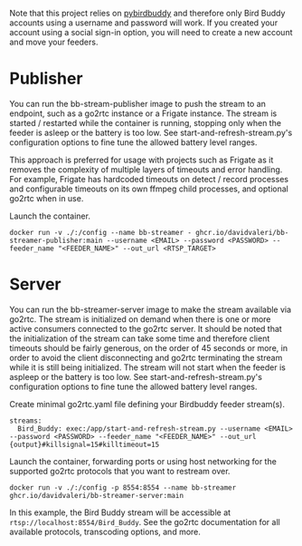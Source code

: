 Note that this project relies on [pybirdbuddy](https://github.com/jhansche/pybirdbuddy) and therefore only Bird Buddy accounts using a username and password will work. If you created your account using a social sign-in option, you will need to create a new account and move your feeders.

# Publisher
You can run the bb-stream-publisher image to push the stream to an endpoint, such as a go2rtc instance or a Frigate instance. The stream is started / restarted while the container is running, stopping only when the feeder is asleep or the battery is too low. See start-and-refresh-stream.py's configuration options to fine tune the allowed battery level ranges.

This approach is preferred for usage with projects such as Frigate as it removes the complexity of multiple layers of timeouts and error handling. For example, Frigate has hardcoded timeouts on detect / record processes and configurable timeouts on its own ffmpeg child processes, and optional go2rtc when in use.

Launch the container.
```
docker run -v ./:/config --name bb-streamer - ghcr.io/davidvaleri/bb-streamer-publisher:main --username <EMAIL> --password <PASSWORD> --feeder_name "<FEEDER_NAME>" --out_url <RTSP_TARGET>
```


# Server
You can run the bb-streamer-server image to make the stream available via go2rtc. The stream is initialized on demand when there is one or more active consumers connected to the go2rtc server. It should be noted that the initialization of the stream can take some time and therefore client timeouts should be fairly generous, on the order of 45 seconds or more, in order to avoid the client disconnecting and go2rtc terminating the stream while it is still being initialized. The stream will not start when the feeder is aspleep or the battery is too low. See start-and-refresh-stream.py's configuration options to fine tune the allowed battery level ranges.

Create minimal go2rtc.yaml file defining your Birdbuddy feeder stream(s).
```
streams:
  Bird_Buddy: exec:/app/start-and-refresh-stream.py --username <EMAIL> --password <PASSWORD> --feeder_name "<FEEDER_NAME>" --out_url {output}#killsignal=15#killtimeout=15
```

Launch the container, forwarding ports or using host networking for the supported go2rtc protocols that you want to restream over.
```
docker run -v ./:/config -p 8554:8554 --name bb-streamer ghcr.io/davidvaleri/bb-streamer-server:main
```

In this example, the Bird Buddy stream will be accessible at `rtsp://localhost:8554/Bird_Buddy`. See the go2rtc documentation for all available protocols, transcoding options, and more.